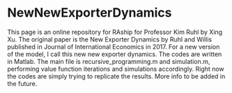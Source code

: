 # NewNewExporterDynamics
This page is an online repository for RAship for Professor Kim Ruhl by Xing Xu. The original paper is the New Exporter Dynamics by Ruhl and Willis published in Journal of International Economics in 2017. For a new version of the model, I call this new new exporter dynamics. The codes are written in Matlab. The main file is recursive_programming.m and simulation.m, performing value function iterations and simulations accordingly. Right now the codes are simply trying to replicate the results. More info to be added in the future.
